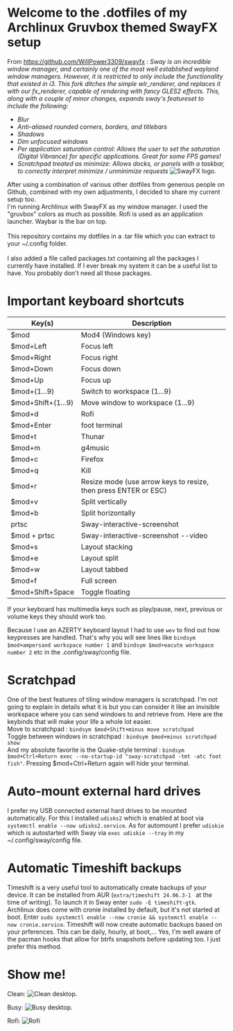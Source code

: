 # Welcome to the .dotfiles of my Archlinux Gruvbox themed SwayFX setup

From https://github.com/WillPower3309/swayfx : _Sway is an incredible window manager, and certainly one of the most well established wayland window managers. However, it is restricted to only include the functionality that existed in i3. This fork ditches the simple wlr_renderer, and replaces it with our fx_renderer, capable of rendering with fancy GLES2 effects. This, along with a couple of minor changes, expands sway's featureset to include the following:_

- _Blur_
- _Anti-aliased rounded corners, borders, and titlebars_
- _Shadows_
- _Dim unfocused windows_
- _Per application saturation control: Allows the user to set the saturation (Digital Vibrance) for specific applications. Great for some FPS games!_
- _Scratchpad treated as minimize: Allows docks, or panels with a taskbar, to correctly interpret minimize / unminimize requests_
![SwayFX logo.](https://raw.githubusercontent.com/WillPower3309/swayfx/ef08085153408b7afe0154613496586fe2ffd2fe/assets/swayfx_logo.svg)


After using a combination of various other dotfiles from generous people on Github, combined with my own adjustments, I decided to share my current setup too.<BR />
I'm running Archlinux with SwayFX as my window manager. I used the "gruvbox" colors as much as possible.  Rofi is used as an application launcher.  Waybar is the bar on top.<BR />
<BR />
This repository contains my dotfiles in a .tar file which you can extract to your ~/.config folder.<BR />
<BR />
I also added a file called packages.txt containing all the packages I currently have installed.  If I ever break my system it can be a useful list to have.  You probably don't need all those packages.

# Important keyboard shortcuts

| Key(s) | Description |
| --- | --- |
| $mod | Mod4 (Windows key) |
| $mod+Left | Focus left |
| $mod+Right | Focus right |
| $mod+Down | Focus down |
| $mod+Up | Focus up |
| $mod+(1...9) | Switch to workspace (1...9) |
| $mod+Shift+(1...9) | Move window to workspace (1...9) |
| $mod+d | Rofi |
| $mod+Enter | foot terminal |
| $mod+t | Thunar |
| $mod+m | g4music |
| $mod+c | Firefox |
| $mod+q | Kill |
| $mod+r | Resize mode (use arrow keys to resize, then press ENTER or ESC) |
| $mod+v | Split vertically |
| $mod+b | Split horizontally | 
| prtsc | Sway-interactive-screenshot |
| $mod + prtsc | Sway-interactive-screenshot --video |
| $mod+s | Layout stacking |
| $mod+e | Layout split |
| $mod+w | Layout tabbed |
| $mod+f | Full screen |
| $mod+Shift+Space | Toggle floating |

If your keyboard has multimedia keys such as play/pause, next, previous or volume keys they should work too.

Because I use an AZERTY keyboard layout I had to use ```wev``` to find out how keypresses are handled.  That's why you will see lines like ```bindsym $mod+ampersand workspace number 1``` and ```bindsym $mod+eacute workspace number 2``` etc in the .config/sway/config file.<BR />


# Scratchpad
One of the best features of tiling window managers is scratchpad.  I'm not going to explain in details what it is but you can consider it like an invisible workspace where you can send windows to and retrieve from.  Here are the keybinds that will make your life a whole lot easier.<BR />
Move to scratchpad : ```bindsym $mod+Shift+minus move scratchpad```<BR />
Toggle between windows in scratchpad : ```bindsym $mod+minus scratchpad show```<BR />
And my absolute favorite is the Quake-style terminal : ```bindsym $mod+Ctrl+Return exec --no-startup-id "sway-scratchpad -tmt -atc foot fish"```. Pressing $mod+Ctrl+Return again will hide your terminal.  <BR />

# Auto-mount external hard drives
I prefer my USB connected external hard drives to be mounted automatically.  For this I installed ```udisks2``` which is enabled at boot via ```systemctl enable --now udisks2.service```.  As for automount I prefer ```udiskie``` which is autostarted with Sway via ```exec udiskie --tray``` in my ~/.config/sway/config file.

# Automatic Timeshift backups
Timeshift is a very useful tool to automatically create backups of your device.   It can be installed from AUR (```extra/timeshift 24.06.3-1 ``` at the time of writing).  To launch it in Sway enter ```sudo -E timeshift-gtk```. <BR />
Archlinux does come with cronie installed by default, but it's not started at boot.  Enter ```sudo systemctl enable --now cronie && systemctl enable --now cronie.service```.  Timeshift will now create automatic backups based on your prferences.  This can be daily, hourly, at boot,...  Yes, I'm well aware of the pacman hooks that allow for btrfs snapshots before updating too.  I just prefer this method.<BR />

# Show me!
Clean:
![Clean desktop.](https://github.com/himselfish/dotfiles/blob/main/desktop_clean.png)

Busy:
![Busy desktop.](https://github.com/himselfish/dotfiles/blob/main/desktop_fake_busy.png)

Rofi:
![Rofi](https://github.com/himselfish/dotfiles/blob/main/desktop_rofi.png)

